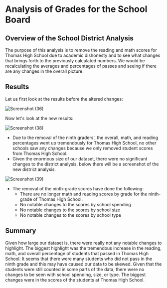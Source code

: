 # Analysis of Grades for the School Board
## Overview of the School District Analysis
The purpose of this analysis is to remove the reading and math scores for Thomas High School due to academic dishonesty and to see what changes that brings forth to the previously calculated numbers. We would be recalculating the averages and percentages of passes and seeing if there are any changes in the overall picture.
## Results
Let us first look at the results before the altered changes:

![Screenshot (36)](https://user-images.githubusercontent.com/106933029/177903772-47996771-49ac-4ffc-9fc9-c4f23fe3168c.png)

Now let's look at the new results:

![Screenshot (38)](https://user-images.githubusercontent.com/106933029/177903932-493f27c9-49c7-486d-aa8f-3333876894fb.png)

* Due to the removal of the ninth graders', the overall, math, and reading percentages went up tremendously for Thomas High School, no other schools saw any changes because we only removed student scores from Thomas High School.
* Given the enormous size of our dataset, there were no significant changes to the district analysis, below there will be a screenshot of the new district analysis.

![Screenshot (39)](https://user-images.githubusercontent.com/106933029/177904636-d278b08b-eee3-441f-aaa8-061ec93c0ccb.png)

* The removal of the ninth-grade scores have done the following:
  * There are no longer math and reading scores by grade for the ninth-grade of Thomas High School.
  * No notable changes to the scores by school spending
  * No notable changes to the scores by school size
  * No notable changes to the scores by school type
## Summary
Given how large our dataset is, there were really not any notable changes to highlight. The biggest highlight was the tremendous increase in the reading, math, and overall percentage of students that passed in Thomas High School. It seems that there were many students who did not pass in the ninth grade and this may have caused our data to be skewed. Given that the students were still counted in some parts of the data, there were no changes to be seen with school spending, size, or type. The biggest changes were in the scores of the students at Thomas High School.
